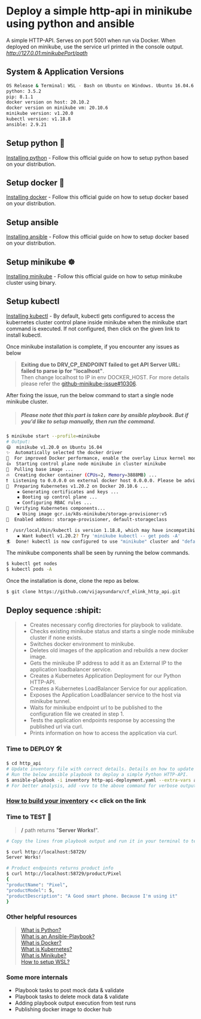 # Deploy a simple http-api in minikube using python and ansible
A simple HTTP-API. Serves on port 5001 when run via Docker. When deployed on minikube, use the service url printed in the console output. *http://127.0.01:minikubePort/path*

## System & Application Versions
```bash
OS Release & Terminal: WSL - Bash on Ubuntu on Windows. Ubuntu 16.04.6 LTS
python: 3.5.2
pip: 8.1.1
docker version on host: 20.10.2
docker version on minikube vm: 20.10.6
minikube version: v1.20.0
kubectl version: v1.18.8
ansible: 2.9.21
```

## Setup python :snake:
[Installing python](https://www.python.org/downloads/release/python-352/) - Follow this official guide on how to setup python based on your distribution. 

## Setup docker 🐳
[Installing docker](https://docs.docker.com/engine/install/) - Follow this official guide on how to setup docker based on your distribution. 

## Setup ansible
[Installing ansible](https://docs.ansible.com/ansible/latest/installation_guide/intro_installation.html) - Follow this official guide on how to setup docker based on your distribution. 

## Setup minikube ☸️
[Installing minikube](https://minikube.sigs.k8s.io/docs/start/#binary-download) - Follow this official guide on how to setup minikube cluster using binary.

## Setup kubectl
[Installing kubectl](https://kubernetes.io/docs/tasks/tools/install-kubectl/) - By default, kubectl gets configured to access the kubernetes cluster control plane inside minikube when the minikube start command is executed. If not configured, then click on the given link to install kubectl.

Once minikube installation is complete, if you encounter any issues as below 
> **Exiting due to DRV_CP_ENDPOINT failed to get API Server URL: failed to parse ip for "localhost"**.  
> Then change localhost to IP in env DOCKER_HOST. For more details please refer the [github-minikube-issue#10306](https://github.com/kubernetes/minikube/issues/10306).

After fixing the issue, run the below command to start a single node minikube cluster.  
> ##### ***Please note that this part is taken care by ansible playbook. But if you'd like to setup manually, then run the command.***
```bash
$ minikube start --profile=minikube
# Output:
😄  minikube v1.20.0 on Ubuntu 16.04
✨  Automatically selected the docker driver
🐳  For improved Docker performance, enable the overlay Linux kernel module using 'modprobe overlay'
👍  Starting control plane node minikube in cluster minikube
🐳  Pulling base image ...
🔥  Creating docker container (CPUs=2, Memory=3888MB) ...
❗  Listening to 0.0.0.0 on external docker host 0.0.0.0. Please be advised
🐳  Preparing Kubernetes v1.20.2 on Docker 20.10.6 ...
    ▪ Generating certificates and keys ...
    ▪ Booting up control plane ...
    ▪ Configuring RBAC rules ...
🔎  Verifying Kubernetes components...
    ▪ Using image gcr.io/k8s-minikube/storage-provisioner:v5
🌟  Enabled addons: storage-provisioner, default-storageclass

❗  /usr/local/bin/kubectl is version 1.18.8, which may have incompatibilites with Kubernetes 1.20.2.
    ▪ Want kubectl v1.20.2? Try 'minikube kubectl -- get pods -A'
🏄  Done! kubectl is now configured to use "minikube" cluster and "default" namespace by default
```
The minikube components shall be seen by running the below commands.  
```bash
$ kubectl get nodes
$ kubectl pods -A
```

Once the installation is done, clone the repo as below.  
```bash
$ git clone https://github.com/vijaysundarv/cf_elink_http_api.git
```

## Deploy sequence :shipit:
> - Creates necessary config directories for playbook to validate.
> - Checks existing minikube status and starts a single node minikube cluster if none exists.
> - Switches docker environment to minikube.
> - Deletes old images of the application and rebuilds a new docker image.
> - Gets the minikube IP address to add it as an External IP to the application loadbalancer service.
> - Creates a Kubernetes Application Deployment for our Python HTTP-API.
> - Creates a Kubernetes LoadBalancer Service for our application.
> - Exposes the Application LoadBalancer service to the host via minikube tunnel.
> - Waits for minikube endpoint url to be published to the configuration file we created in step 1.
> - Tests the application endpoints response by accessing the published url via curl.
> - Prints information on how to access the application via curl.

### Time to DEPLOY :hammer_and_wrench:
```bash
$ cd http_api
# Update inventory file with correct details. Details on how to update inventory file shall be found in the link below this section.
# Run the below ansible playbook to deploy a simple Python HTTP-API.
$ ansible-playbook -i inventory http-api-deployment.yaml --extra-vars ansible_python_interpreter=/usr/bin/python3
# For better analysis, add -vvv to the above command for verbose output.
```

### [How to build your inventory](https://docs.ansible.com/ansible/latest/user_guide/intro_inventory.html#how-to-build-your-inventory) << click on the link

### Time to TEST :t-rex:
> **/** path returns "**Server Works!**".
```bash
# Copy the lines from playbook output and run it in your terminal to test it manually.

$ curl http://localhost:58729/
Server Works!

# Product endpoints returns product info
$ curl http://localhost:58729/product/Pixel
{
"productName": "Pixel",
"productModel": 5,
"productDescription": "A Good smart phone. Because I'm using it"
}
```

### Other helpful resources
> [What is Python?](https://www.python.org/)  
> [What is an Ansible-Playbook?](https://docs.ansible.com/ansible/latest/user_guide/playbooks.html)  
> [What is Docker?](https://docs.docker.com/get-started/)  
> [What is Kubernetes?](https://kubernetes.io/docs/tutorials/kubernetes-basics/)  
> [What is Minikube?](https://minikube.sigs.k8s.io/docs/start/)  
> [How to setup WSL?](https://fireship.io/lessons/windows-10-for-web-dev/) 

### Some more internals

- Playbook tasks to post mock data & validate
- Playbook tasks to delete mock data & validate
- Adding playbook output execution from test runs
- Publishing docker image to docker hub
 
